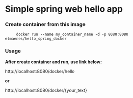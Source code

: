 # Simple spring web hello app


### Create container from this image

```
     docker run --name my_container_name -d -p 8080:8080 elmaenes/hello_spring_docker
```

### Usage
**After create container and run, use link below:**

http://localhost:8080/docker/hello


**or**


http://localhost:8080/docker/{your_text}
